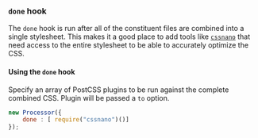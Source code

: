 ### `done` hook

The `done` hook is run after all of the constituent files are combined into a single stylesheet. This makes it a good place to add tools like [`cssnano`](http://cssnano.co/) that need access to the entire stylesheet to be able to accurately optimize the CSS.

#### Using the `done` hook

Specify an array of PostCSS plugins to be run against the complete combined CSS. Plugin will be passed a `to` option.

```javascript
new Processor({
    done : [ require("cssnano")()]
});
```
